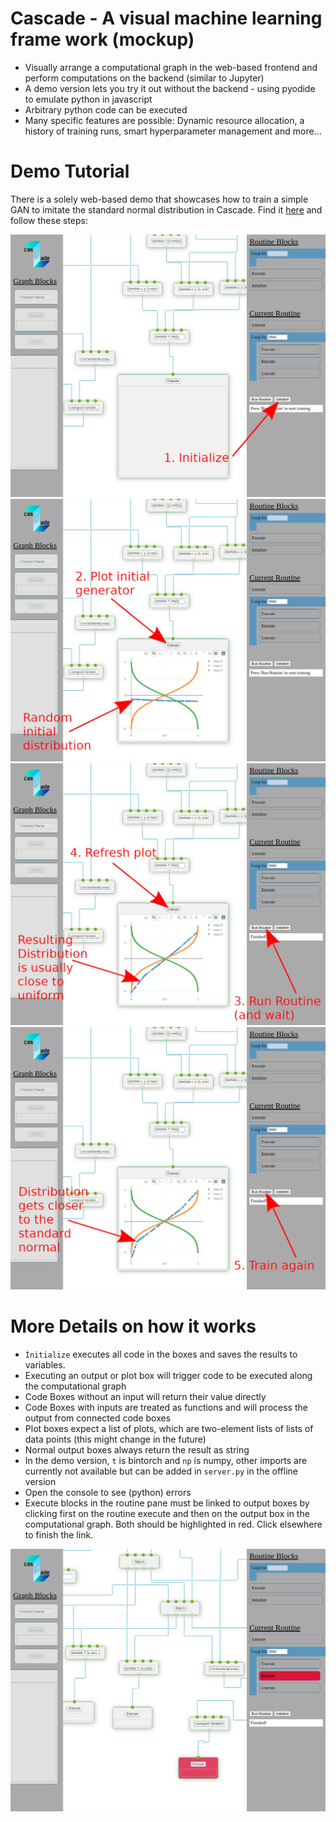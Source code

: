 # Cascade - A visual machine learning frame work (mockup)

- Visually arrange a computational graph in the web-based frontend and perform computations on the backend (similar to Jupyter)
- A demo version lets you try it out without the backend - using pyodide to emulate python in javascript 
- Arbitrary python code can be executed
- Many specific features are possible: Dynamic resource allocation, a history of training runs, smart hyperparameter management and more...


# Demo Tutorial
There is a solely web-based demo that showcases how to train a simple GAN to imitate the standard normal distribution in Cascade.
Find it [here](https://quickblink.github.io/cascade/) and follow these steps:

![Demo Tutorial 1](imgs/cascade_tutorial1.jpg)
![Demo Tutorial 2](imgs/cascade_tutorial2.jpg)
![Demo Tutorial 3](imgs/cascade_tutorial3.jpg)
![Demo Tutorial 4](imgs/cascade_tutorial4.jpg)


# More Details on how it works
- `Ìnitialize` executes all code in the boxes and saves the results to variables.
- Executing an output or plot box will trigger code to be executed along the computational graph
- Code Boxes without an input will return their value directly
- Code Boxes with inputs are treated as functions and will process the output from connected code boxes
- Plot boxes expect a list of plots, which are two-element lists of lists of data points (this might change in the future)
- Normal output boxes always return the result as string
- In the demo version, `t` is bintorch and `np` is numpy, other imports are currently not available but can
  be added in `server.py` in the offline version
- Open the console to see (python) errors
- Execute blocks in the routine pane must be linked to output boxes by clicking first on the routine execute and then
on the output box in the computational graph. Both should be highlighted in red. Click elsewhere to finish the link.

![Execute Link showcase](imgs/execute_link.jpg)
